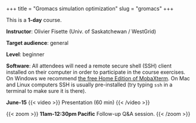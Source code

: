 +++
title = "Gromacs simulation optimization"
slug = "gromacs"
+++

This is a **1-day** course.

**Instructor**: Olivier Fisette (Univ. of Saskatchewan / WestGrid)

<!-- **Course plan**: -->

**Target audience**: general

**Level**: beginner

<!-- **Prerequisites**:  -->

**Software**: All attendees will need a remote secure shell (SSH) client installed on their computer in
order to participate in the course exercises. On Windows we recommend
[the free Home Edition of MobaXterm](https://mobaxterm.mobatek.net/download.html). On Mac and Linux
computers SSH is usually pre-installed (try typing `ssh` in a terminal to make sure it is there).

**June-15**
{{< video >}}
Presentation (60 min)
{{< /video >}}<br>

{{< zoom >}}
<b>11am-12:30pm Pacific</b> Follow-up Q&A session.
{{< /zoom >}}
